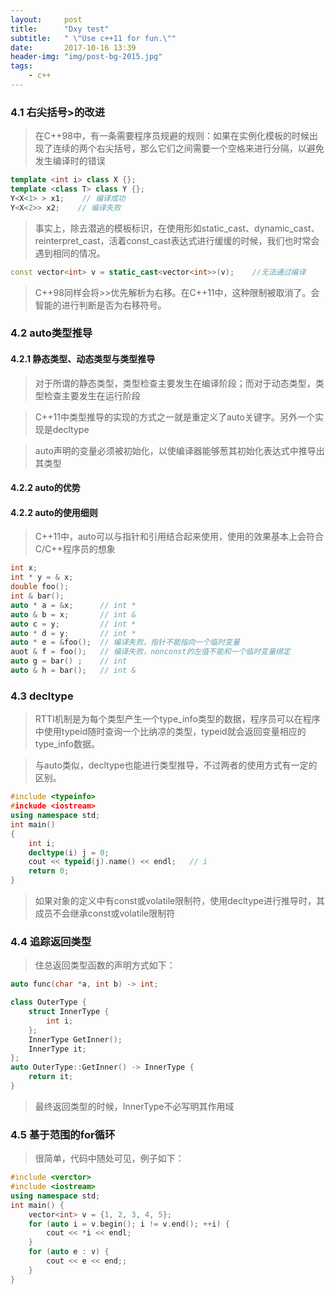 ```yaml
---
layout:     post
title:      "Dxy test"
subtitle:   " \"Use c++11 for fun.\""
date:       2017-10-16 13:39
header-img: "img/post-bg-2015.jpg"
tags:
    - c++
---
```


### 4.1 右尖括号\>的改进

> 在C\+\+98中，有一条需要程序员规避的规则：如果在实例化模板的时候出现了连续的两个右尖括号，那么它们之间需要一个空格来进行分隔，以避免发生编译时的错误

```cpp
template <int i> class X {};
template <class T> class Y {};
Y<X<1> > x1;    // 编译成功
Y<X<2>> x2;    // 编译失败
```

> 事实上，除去潜逃的模板标识，在使用形如static_cast、dynamic_cast、reinterpret_cast，活着const_cast表达式进行缓缓的时候，我们也时常会遇到相同的情况。

```cpp
const vector<int> v = static_cast<vector<int>>(v);    //无法通过编译
```

> C\+\+98同样会将\>\>优先解析为右移。在C\+\+11中，这种限制被取消了。会智能的进行判断是否为右移符号。

### 4.2 auto类型推导

#### 4.2.1 静态类型、动态类型与类型推导

> 对于所谓的静态类型，类型检查主要发生在编译阶段；而对于动态类型，类型检查主要发生在运行阶段

> C\+\+11中类型推导的实现的方式之一就是重定义了auto关键字。另外一个实现是decltype

> auto声明的变量必须被初始化，以使编译器能够葱其初始化表达式中推导出其类型

#### 4.2.2 auto的优势

#### 4.2.2 auto的使用细则

> C\+\+11中，auto可以与指针和引用结合起来使用，使用的效果基本上会符合C/C\+\+程序员的想象

```cpp
int x;
int * y = & x;
double foo();
int & bar();
auto * a = &x;      // int *
auto & b = x;       // int &
auto c = y;         // int *
auto * d = y;       // int *
auto * e = &foo();  // 编译失败，指针不能指向一个临时变量
auot & f = foo();   // 编译失败，nonconst的左值不能和一个临时变量绑定
auto g = bar() ;    // int
auto & h = bar();   // int &
```

### 4.3 decltype

> RTTI机制是为每个类型产生一个type_info类型的数据，程序员可以在程序中使用typeid随时查询一个比纳凉的类型，typeid就会返回变量相应的type_info数据。

> 与auto类似，decltype也能进行类型推导，不过两者的使用方式有一定的区别。

```cpp
#include <typeinfo>
#inckude <iostream>
using namespace std;
int main()
{
    int i;
    decltype(i) j = 0;
    cout << typeid(j).name() << endl;   // i
    return 0;
}
```

> 如果对象的定义中有const或volatile限制符，使用decltype进行推导时，其成员不会继承const或volatile限制符

### 4.4 追踪返回类型

> 住总返回类型函数的声明方式如下：

```cpp
auto func(char *a, int b) -> int;
```

```cpp
class OuterType {
    struct InnerType {
        int i;
    };
    InnerType GetInner();
    InnerType it;
};
auto OuterType::GetInner() -> InnerType {
    return it;
}
```

> 最终返回类型的时候，InnerType不必写明其作用域

### 4.5 基于范围的for循环

> 很简单，代码中随处可见，例子如下：

```cpp
#include <verctor>
#include <iostream>
using namespace std;
int main() {
    vector<int> v = {1, 2, 3, 4, 5};
    for (auto i = v.begin(); i != v.end(); ++i) {
        cout << *i << endl;
    }
    for (auto e : v) {
        cout << e << end;;
    }
}
```
